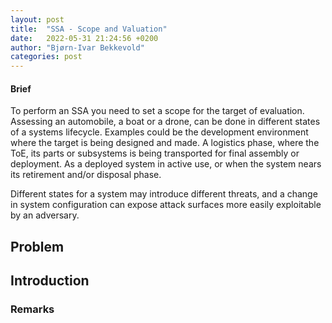 ```yaml
---
layout: post
title:  "SSA - Scope and Valuation"
date:   2022-05-31 21:24:56 +0200
author: "Bjørn-Ivar Bekkevold"
categories: post
---
```

#### Brief
To perform an SSA you need to set a scope for the target of evaluation. Assessing an automobile, a boat or a drone, can be done in different states of a systems lifecycle.
Examples could be the development environment where the target is being designed and made.
A logistics phase, where the ToE, its parts or subsystems is being transported for final assembly or deployment. As a  deployed system in active use, or when the system nears its retirement and/or disposal phase.

Different states for a system may introduce different threats, and a change in system configuration can  expose attack surfaces more easily exploitable by an adversary.


## Problem

## Introduction

### Remarks


